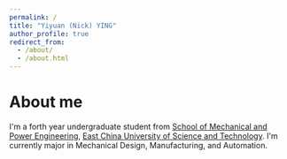 ```yaml
---
permalink: /
title: "Yiyuan (Nick) YING"
author_profile: true
redirect_from: 
  - /about/
  - /about.html
---
```



About me
======
I'm a forth year undergraduate student from [School of Mechanical and Power Engineering](https://mech.ecust.edu.cn/), [East China University of Science and Technology](https://www.ecust.edu.cn/). I'm currently major in Mechanical Design, Manufacturing, and Automation.